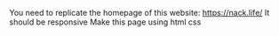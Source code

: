 You need to replicate the homepage of this website: https://nack.life/
It should be responsive
Make this page using html css
